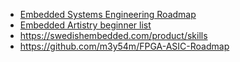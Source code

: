 - [Embedded Systems Engineering Roadmap](https://github.com/m3y54m/Embedded-Engineering-Roadmap)
- [Embedded Artistry beginner list](https://embeddedartistry.com/beginners/)
- https://swedishembedded.com/product/skills
- https://github.com/m3y54m/FPGA-ASIC-Roadmap
